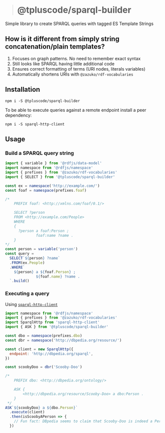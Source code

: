 > # @tpluscode/sparql-builder

Simple library to create SPARQL queries with tagged ES Template Strings

## How is it different from simply string concatenation/plain templates?

1. Focuses on graph patterns. No need to remember exact syntax
2. Still looks like SPARQL having little additional code
3. Ensures correct formatting of terms (URI nodes, literals variables)
4. Automatically shortens URIs with `@zazuko/rdf-vocabularies`

## Installation

```
npm i -S @tpluscode/sparql-builder
```

To be able to execute queries against a remote endpoint install a peer
dependency:

```
npm i -S sparql-http-client
```

## Usage

### Build a SPARQL query string

```js
import { variable } from '@rdfjs/data-model'
import namespace from '@rdfjs/namespace'
import { prefixes } from '@zazuko/rdf-vocabularies'
import { SELECT } from '@tpluscode/sparql-builder'

const ex = namespace('http://example.com/')
const foaf = namespace(prefixes.foaf)

/*
    PREFIX foaf: <http://xmlns.com/foaf/0.1/>

    SELECT ?person
    FROM <http://example.com/People>
    WHERE 
    {
      ?person a foaf:Person ;
              foaf:name ?name .
    }
*/
const person = variable('person')
const query = 
  SELECT`${person} ?name`
  .FROM(ex.People)
  .WHERE`
    ${person} a ${foaf.Person} ; 
              ${foaf.name} ?name .
  `.build()
```

### Executing a query

Using [`sparql-http-client`](https://github.com/zazuko/sparql-http-client)

```js
import namespace from '@rdfjs/namespace'
import { prefixes } from '@zazuko/rdf-vocabularies'
import SparqlHttp from 'sparql-http-client'
import { ASK } from '@tpluscode/sparql-builder'

const dbo = namespace(prefixes.dbo)
const dbr = namespace('http://dbpedia.org/resource/')

const client = new SparqlHttp({
  endpoint: 'http://dbpedia.org/sparql',
})

const scoobyDoo = dbr('Scooby-Doo')

/*
    PREFIX dbo: <http://dbpedia.org/ontology/>

    ASK {
        <http://dbpedia.org/resource/Scooby-Doo> a dbo:Person .
    }
 */
ASK`${scoobyDoo} a ${dbo.Person}`
  .execute(client)
  .then(isScoobyAPerson => {
    // Fun fact: DBpedia seems to claim that Scooby-Doo is indeed a Person...    
  })
```
